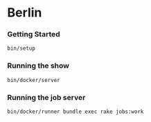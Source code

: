 # Berlin

### Getting Started

`bin/setup`

### Running the show

`bin/docker/server`

### Running the job server

`bin/docker/runner bundle exec rake jobs:work`
